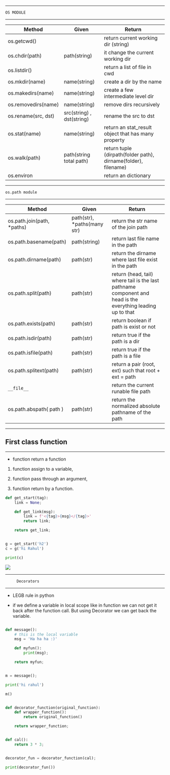 ---------------------------
    OS MODULE
---------------------------

|      Method    |   Given     |  Return     |
|----------------|-------------|-------------|
| os.getcwd()      |    |     return current  working dir   (string)|
|os.chdir(path)|   path(string)    |   it change the current working dir   |
|os.listdir()| | return a list of file in cwd |
| os.mkdir(name) | name(string) | create a dir by the name |
|os.makedirs(name)| name(string)| create a few intermediate level dir |
| os.removedirs(name) | name(string) | remove dirs recursively |
|os.rename(src, dst)| src(string) , dst(string)| rename the src to dst |
|os.stat(name)| name(string) | return an stat_result object that has many property|
|os.walk(path)| path(string total path) | return tuple (dirpath(folder path), dirname(folder), filename)|
|os.environ| | return an dictionary|


----------------------------------------
    os.path module
----------------------------------------

|   Method    |    Given      |   Return      |
|-------------|---------------|---------------|
| os.path.join(path, *paths) | path(str), *paths(many str) | return the str name of the join path|
|os.path.basename(path)| path(string)| return last file name in the path|
|os.path.dirname(path)| path(str) | return the dirname where last file exist in the path|
|os.path.split(path)| path(str)| return (head, tail) where tail is the last pathname component and head is the everything leading up to that|
|os.path.exists(path)| path(str)| return boolean if path is exist or not|
|os.path.isdir(path)| path(str)| return true if the path is a dir|
|os.path.isfile(path)| path(str)| return true if the path is a file|
|os.path.splitext(path)| path(str) | return a pair (root, ext) such that root + ext = path|
| `__file__` | | return the current runable file path|
|os.path.abspath( path )| path(str) | return the normalized absolute pathname of the path|


-----------------------------------------
## First class function
-----------------------------------------

* function return a function

1. function assign to a variable, 

2. function pass through an argument, 

3. function return by a function.

```python
def get_start(tag):
    link = None;

    def get_link(msg):
        link = f'<{tag}>{msg}</{tag}>'
        return link;

    return get_link;


g = get_start('h2')
c = g('hi Rahul')

print(c)
```



![](https://sebastianraschka.com/images/blog/2014/scope_resolution_legb_rule/scope_resolution_1.png)



----------------------------
         Decorators 
----------------------------

* LEGB rule in python

* if we define a variable in local scope like in function we can not get it back after
the function call. But using Decorator we can get back the variable. 

```python

def message():
    # this is the local variable
    msg = 'Ha ha ha :)'

    def myfun():
        print(msg);

    return myfun;


m = message();

print('hi rahul')

m()
```

```python

def decorator_function(original_function):
    def wrapper_function():
        return original_function()

    return wrapper_function;


def cal():
    return 3 * 3;


decorator_fun = decorator_function(cal);

print(decorator_fun())
```
